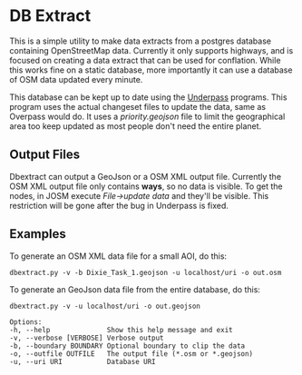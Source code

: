 # DB Extract

This is a simple utility to make data extracts from a postgres
database containing OpenStreetMap data. Currently it only supports
highways, and is focused on creating a data extract that can be used
for conflation. While this works fine on a static database, more
importantly it can use a database of OSM data updated every minute.

This database can be kept up to date using the
[Underpass](https://github.com/emi420/underpass) programs. This
program uses the actual changeset files to update the data, same as
Overpass would do. It uses a *priority.geojson* file to limit the
geographical area too keep updated as most people don't need the
entire planet.

## Output Files

Dbextract can output a GeoJson or a OSM XML output file. Currently the
OSM XML output file only contains __ways__, so no data is visible. To
get the nodes, in JOSM execute *File->update data* and they'll be
visible. This restriction will be gone after the bug in Underpass is
fixed.

## Examples

To generate an OSM XML data file for a small AOI, do this:

	dbextract.py -v -b Dixie_Task_1.geojson -u localhost/uri -o out.osm

To generate an GeoJson data file from the entire database, do this:

	dbextract.py -v -u localhost/uri -o out.geojson

	Options:
	-h, --help              Show this help message and exit
	-v, --verbose [VERBOSE] Verbose output
	-b, --boundary BOUNDARY Optional boundary to clip the data
	-o, --outfile OUTFILE   The output file (*.osm or *.geojson)
	-u, --uri URI           Database URI

